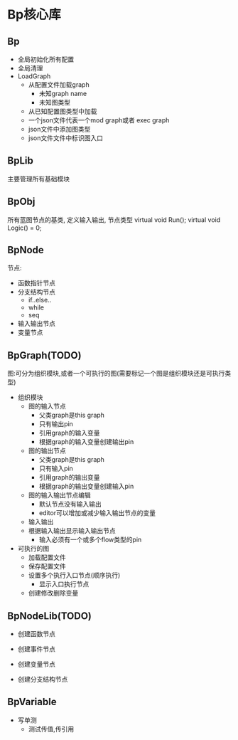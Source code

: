 # Bp核心库
## Bp
* 全局初始化所有配置
* 全局清理
* LoadGraph
    * 从配置文件加载graph
        * 未知graph name
        * 未知图类型
    * 从已知配置图类型中加载
    * 一个json文件代表一个mod graph或者 exec graph
    * json文件中添加图类型
    * json文件文件中标识图入口

## BpLib
主要管理所有基础模块

## BpObj
所有蓝图节点的基类, 定义输入输出, 节点类型
virtual void Run();
virtual void Logic() = 0;

## BpNode
节点: 
* 函数指针节点
* 分支结构节点
    * if..else..
    * while
    * seq
* 输入输出节点
* 变量节点

## BpGraph(TODO)
图:可分为组织模块,或者一个可执行的图(需要标记一个图是组织模块还是可执行类型)
* 组织模块
    * 图的输入节点
        * 父类graph是this graph
        * 只有输出pin
        * 引用graph的输入变量
        * 根据graph的输入变量创建输出pin
    * 图的输出节点
        * 父类graph是this graph
        * 只有输入pin
        * 引用graph的输出变量
        * 根据graph的输出变量创建输入pin
    * 图的输入输出节点编辑
        * 默认节点没有输入输出
        * editor可以增加或减少输入输出节点的变量
    * 输入输出
    * 根据输入输出显示输入输出节点
        * 输入必须有一个或多个flow类型的pin
* 可执行的图
    * 加载配置文件
    * 保存配置文件
    * 设置多个执行入口节点(顺序执行)
        * 显示入口执行节点
    * 创建修改删除变量

## BpNodeLib(TODO)
* 创建函数节点
* 创建事件节点

* 创建变量节点
* 创建分支结构节点

## BpVariable
* 写单测
    * 测试传值,传引用